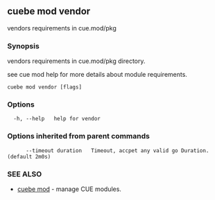 ## cuebe mod vendor

vendors requirements in cue.mod/pkg

### Synopsis

vendors requirements in cue.mod/pkg directory.

see cue mod help for more details about module requirements.


```
cuebe mod vendor [flags]
```

### Options

```
  -h, --help   help for vendor
```

### Options inherited from parent commands

```
      --timeout duration   Timeout, accpet any valid go Duration. (default 2m0s)
```

### SEE ALSO

* [cuebe mod](cli/cuebe_mod.md)	 - manage CUE modules.

